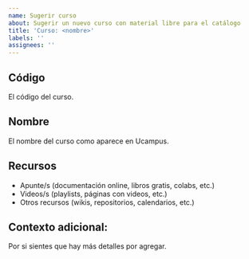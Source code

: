 ```yaml
---
name: Sugerir curso
about: Sugerir un nuevo curso con material libre para el catálogo
title: 'Curso: <nombre>'
labels: ''
assignees: ''
---
```


## Código

El código del curso.


## Nombre

El nombre del curso como aparece en Ucampus.


## Recursos

- Apunte/s (documentación online, libros gratis, colabs, etc.)
- Videos/s (playlists, páginas con videos, etc.)
- Otros recursos (wikis, repositorios, calendarios, etc.)


## Contexto adicional:

Por si sientes que hay más detalles por agregar.


